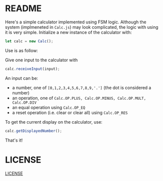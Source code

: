 # README

Here's a simple calculator implemented using FSM logic. Although the system (implmeneted in `Calc.js`) may look complicated, the logic with using it is very simple. Initialize a new instance of the calculator with:

```javascript
let calc = new Calc();
```

Use is as follow: 

Give one input to the calculator with

```javascript
calc.receiveInput(input);
```

An input can be:
- a number, one of `[0,1,2,3,4,5,6,7,8,9,'.']` (the dot is considered a number)
- an operation, one of `Calc.OP.PLUS, Calc.OP.MINUS, Calc.OP.MULT, Calc.OP.DIV`
- an equal operation using `Calc.OP_EQ`
- a reset operation (i.e. clear or clear all) using `Calc.OP_RES`

To get the current display on the calculator, use:

```javascript
calc.getDisplayedNumber();
```

That's it! 


# LICENSE

[LICENSE](LICENSE)